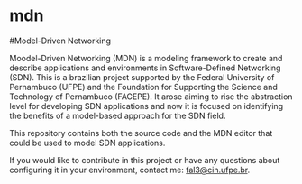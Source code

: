 mdn
===

#Model-Driven Networking

Moodel-Driven Networking (MDN) is a modeling framework to create and describe applications and environments in Software-Defined Networking (SDN). This is a brazilian project supported by the Federal University of Pernambuco (UFPE) and the Foundation for Supporting the Science and Technology of Pernambuco (FACEPE). It arose aiming to rise the abstraction level for developing SDN applications and now it is focused on identifying the benefits of a model-based approach for the SDN field.

This repository contains both the source code and the MDN editor that could be used to model SDN applications.

If you would like to contribute in this project or have any questions about configuring it in your environment, contact me: fal3@cin.ufpe.br.